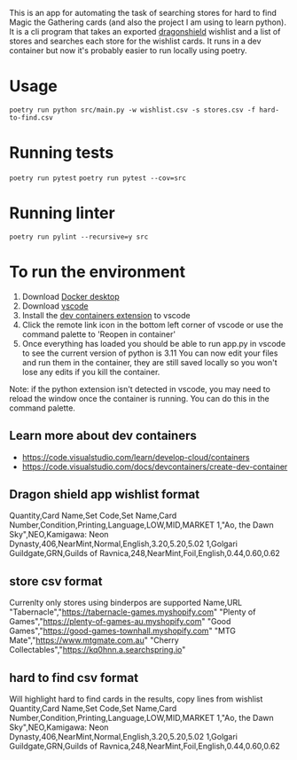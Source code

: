 This is an app for automating the task of searching stores for hard to find Magic the Gathering cards (and also the project I am using to learn python).
It is a cli program that takes an exported [dragonshield](https://mtg.dragonshield.com) wishlist and a list of stores and searches each store for the wishlist cards.
It runs in a dev container but now it's probably easier to run locally using poetry.

# Usage
`poetry run python src/main.py -w wishlist.csv -s stores.csv -f hard-to-find.csv`

# Running tests
`poetry run pytest`
`poetry run pytest --cov=src`

# Running linter
`poetry run pylint --recursive=y src`

# To run the environment
1. Download [Docker desktop](https://www.docker.com/products/docker-desktop/)
2. Download [vscode](https://code.visualstudio.com)
3. Install the [dev containers extension](https://marketplace.visualstudio.com/items?itemName=ms-vscode-remote.remote-containers) to vscode
4. Click the remote link icon in the bottom left corner of vscode or use the command palette to 'Reopen in container'
5. Once everything has loaded you should be able to run app.py in vscode to see the current version of python is 3.11
You can now edit your files and run them in the container, they are still saved locally so you won't lose any edits if you kill the container.

Note: if the python extension isn't detected in vscode, you may need to reload the window once the container is running. You can do this in the command palette.

## Learn more about dev containers
- https://code.visualstudio.com/learn/develop-cloud/containers
- https://code.visualstudio.com/docs/devcontainers/create-dev-container

## Dragon shield app wishlist format
Quantity,Card Name,Set Code,Set Name,Card Number,Condition,Printing,Language,LOW,MID,MARKET
1,"Ao, the Dawn Sky",NEO,Kamigawa: Neon Dynasty,406,NearMint,Normal,English,3.20,5.20,5.02
1,Golgari Guildgate,GRN,Guilds of Ravnica,248,NearMint,Foil,English,0.44,0.60,0.62

## store csv format
Currenlty only stores using binderpos are supported
Name,URL
"Tabernacle","https://tabernacle-games.myshopify.com"
"Plenty of Games","https://plenty-of-games-au.myshopify.com"
"Good Games","https://good-games-townhall.myshopify.com"
"MTG Mate","https://www.mtgmate.com.au"
"Cherry Collectables","https://kq0hnn.a.searchspring.io"

## hard to find csv format
Will highlight hard to find cards in the results, copy lines from wishlist
Quantity,Card Name,Set Code,Set Name,Card Number,Condition,Printing,Language,LOW,MID,MARKET
1,"Ao, the Dawn Sky",NEO,Kamigawa: Neon Dynasty,406,NearMint,Normal,English,3.20,5.20,5.02
1,Golgari Guildgate,GRN,Guilds of Ravnica,248,NearMint,Foil,English,0.44,0.60,0.62